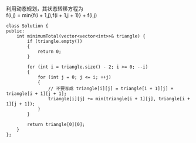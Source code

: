 利用动态规划，其状态转移方程为   
f(i,j) = min{f(i + 1,j),f(i + 1,j + 1)} + f(i,j)


```
class Solution {
public:
	int minimumTotal(vector<vector<int>>& triangle) {
		if (triangle.empty())
		{
			return 0;
		}

		for (int i = triangle.size() - 2; i >= 0; --i)
		{
			for (int j = 0; j <= i; ++j)
			{
				// 不要写成 triangle[i][j] = triangle[i + 1][j] + triangle[i + 1][j + 1];
				triangle[i][j] += min(triangle[i + 1][j], triangle[i + 1][j + 1]);
			}
		}

		return triangle[0][0];
	}
};
```
